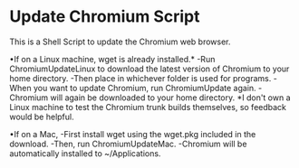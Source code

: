 Update Chromium Script
===============
This is a Shell Script to update the Chromium web browser.

•If on a Linux machine, wget is already installed.* 
	-Run ChromiumUpdateLinux to download the latest version of Chromium to your home directory.
	-Then place in whichever folder is used for programs.
	-When you want to update Chromium, run ChromiumUpdate again. 
	-Chromium will again be downloaded to your home directory.
		*I don't own a Linux machine to test the Chromium trunk builds themselves, so feedback would be helpful.

•If on a Mac,
	-First install wget using the wget.pkg included in the download.
	-Then, run ChromiumUpdateMac.
	-Chromium will be automatically installed to ~/Applications.

